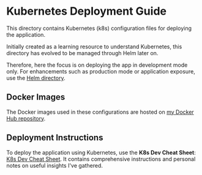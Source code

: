 # Kubernetes Deployment Guide

This directory contains Kubernetes (k8s) configuration files for deploying the application.

Initially created as a learning resource to understand Kubernetes, this directory has evolved to be managed through Helm later on.

Therefore, here the focus is on deploying the app in development mode only.
For enhancements such as production mode or application exposure, use the [Helm directory](https://github.com/mhornstein/DK-NLP/tree/main/deployment/helm).


## Docker Images

The Docker images used in these configurations are hosted on [my Docker Hub repository](https://hub.docker.com/u/maorh10).

## Deployment Instructions

To deploy the application using Kubernetes, use the **K8s Dev Cheat Sheet**: [K8s Dev Cheat Sheet](https://github.com/mhornstein/DK-NLP/blob/main/deployment/kubernetes/K8s%20Dev%20Cheat%20Sheet.md). It contains comprehensive instructions and personal notes on useful insights I've gathered.
